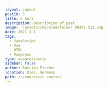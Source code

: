 ```yaml
---
layout: Layout
postID: 3
title: C Kurs 
description: Description of post
image:  /assets/img/videofolder_99361-512.png
date: 2021-1-1
tags:
  - JavaScript
  - Vue
  - HTML
  - Vuepress
type: vuepressserie
sidebar: false
author: Bastian Fischer
location: Kiel, Germany
path: /r/courses/c-course/
---
```

